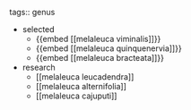 tags:: genus

- selected
	- {{embed [[melaleuca viminalis]]}}
	- {{embed [[melaleuca quinquenervia]]}}
	- {{embed [[melaleuca bracteata]]}}
- research
	- [[melaleuca leucadendra]]
	- [[melaleuca alternifolia]]
	- [[melaleuca cajuputi]]